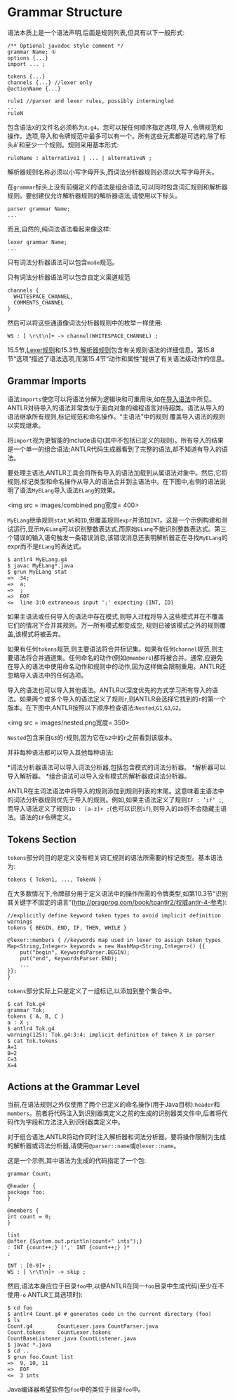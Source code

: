 # Grammar Structure

语法本质上是一个语法声明,后面是规则列表,但具有以下一般形式:

```
/** Optional javadoc style comment */
grammar Name; ①
options {...}
import ... ;
 	
tokens {...}
channels {...} //lexer only
@actionName {...}
 	 
rule1 //parser and lexer rules, possibly intermingled
...
ruleN
```

包含语法`X`的文件名必须称为`X.g4`。您可以按任何顺序指定选项,导入,令牌规范和操作。选项,导入和令牌规范中最多可以有一个。所有这些元素都是可选的,除了标头â'和至少一个规则。规则采用基本形式:

```
ruleName : alternative1 | ... | alternativeN ;
```

解析器规则名称必须以小写字母开头,而词法分析器规则必须以大写字母开头。

在`grammar`标头上没有前缀定义的语法是组合语法,可以同时包含词汇规则和解析器规则。要创建仅允许解析器规则的解析器语法,请使用以下标头。

```
parser grammar Name;
...
```

而且,自然的,纯词法语法看起来像这样:

```
lexer grammar Name;
...
```

只有词法分析器语法可以包含`mode`规范。

只有词法分析器语法可以包含自定义渠道规范

```
channels {
  WHITESPACE_CHANNEL,
  COMMENTS_CHANNEL
}
```

然后可以将这些通道像词法分析器规则中的枚举一样使用:

```
WS : [ \r\t\n]+ -> channel(WHITESPACE_CHANNEL) ;
```

15.5节,[Lexer规则](http://pragprog.com/book/tpantlr2/the-definitive-antlr-4-reference)和15.3节,[解析器规则](http://pragprog.com/book/tpantlr2/the-definitive-antlr-4-reference)包含有关规则语法的详细信息。第15.8节“选项”描述了语法选项,而第15.4节“动作和属性”提供了有关语法级动作的信息。

## Grammar Imports

语法`imports`使您可以将语法分解为逻辑块和可重用块,如在[导入语法](http://pragprog.com/book/tpantlr2/the-definitive-antlr-4-reference)中所见。ANTLR对待导入的语法非常类似于面向对象的编程语言对待超类。语法从导入的语法继承所有规则,标记规范和命名操作。“主语法”中的规则 覆盖导入语法的规则以实现继承。

将`import`视为更智能的include语句(其中不包括已定义的规则)。所有导入的结果是一个单一的组合语法;ANTLR代码生成器看到了完整的语法,却不知道有导入的语法。

要处理主语法,ANTLR工具会将所有导入的语法加载到从属语法对象中。然后,它将规则,标记类型和命名操作从导入的语法合并到主语法中。在下图中,右侧的语法说明了语法`MyELang`导入语法`ELang`的效果。

<img src = images/combined.png宽度= 400>

`MyELang`继承规则`stat`,`WS`和`ID`,但覆盖规则`expr`并添加`INT`。这是一个示例构建和测试运行,显示`MyELang`可以识别整数表达式,而原始`ELang`不能识别整数表达式。第三个错误的输入语句触发一条错误消息,该错误消息还表明解析器正在寻找`MyELang`的expr而不是`ELang`的表达式。

```
$ antlr4 MyELang.g4
$ javac MyELang*.java
$ grun MyELang stat
=> 	34;
=> 	a;
=> 	;
=> 	EOF
<= 	line 3:0 extraneous input ';' expecting {INT, ID}
```

如果主语法或任何导入的语法中存在模式,则导入过程将导入这些模式并在不覆盖它们的情况下合并其规则。万一所有模式都变成空,
规则已被该模式之外的规则覆盖,该模式将被丢弃。

如果有任何`tokens`规范,则主要语法将合并标记集。如果有任何`channel`规范,则主要语法将合并通道集。任何命名的动作(例如`@members`)都将被合并。通常,应避免在导入的语法中使用命名动作和规则中的动作,因为这样做会限制重用。ANTLR还忽略导入语法中的任何选项。

导入的语法也可以导入其他语法。ANTLR以深度优先的方式学习所有导入的语法。如果两个或多个导入的语法定义了规则`r`,则ANTLR会选择它找到的`r`的第一个版本。在下图中,ANTLR按照以下顺序检查语法:`Nested`,`G1`,`G3`,`G2`。

<img src = images/nested.png宽度= 350>

`Nested`包含来自`G3`的`r`规则,因为它在`G2`中的`r`之前看到该版本。

并非每种语法都可以导入其他每种语法:

*词法分析器语法可以导入词法分析器,包括包含模式的词法分析器。
*解析器可以导入解析器。
*组合语法可以导入没有模式的解析器或词法分析器。

ANTLR在主词法语法中将导入的规则添加到规则列表的末尾。这意味着主语法中的词法分析器规则优先于导入的规则。例如,如果主语法定义了规则`IF : ’if’ ;`,而导入语法定义了规则`ID : [a-z]+ ;`(也可以识别`if`),则导入的`ID`将不会隐藏主语法。语法的`IF`令牌定义。

## Tokens Section

`tokens`部分的目的是定义没有相关词汇规则的语法所需要的标记类型。基本语法为:

```
tokens { Token1, ..., TokenN }
```

在大多数情况下,令牌部分用于定义语法中的操作所需的令牌类型,如第10.3节“识别其关键字不固定的语言”(http://pragprog.com/book/tpantlr2/权威antlr-4-参考):

```
//explicitly define keyword token types to avoid implicit definition warnings
tokens { BEGIN, END, IF, THEN, WHILE }
 
@lexer::members { //keywords map used in lexer to assign token types
Map<String,Integer> keywords = new HashMap<String,Integer>() {{
	put("begin", KeywordsParser.BEGIN);
	put("end", KeywordsParser.END);
	...
}};
}
```

`tokens`部分实际上只是定义了一组标记,以添加到整个集合中。

```
$ cat Tok.g4
grammar Tok;
tokens { A, B, C }
a : X ;
$ antlr4 Tok.g4
warning(125): Tok.g4:3:4: implicit definition of token X in parser
$ cat Tok.tokens
A=1
B=2
C=3
X=4
```

## Actions at the Grammar Level

当前,在语法规则之外仅使用了两个已定义的命名操作(用于Java目标):`header`和`members`。前者将代码注入到识别器类定义之前的生成的识别器类文件中,后者将代码作为字段和方法注入到识别器类定义中。

对于组合语法,ANTLR将动作同时注入解析器和词法分析器。要将操作限制为生成的解析器或词法分析器,请使用`@parser::name`或`@lexer::name`。

这是一个示例,其中语法为生成的代码指定了一个包:

```
grammar Count;
 
@header {
package foo;
}
 
@members {
int count = 0;
}
 
list
@after {System.out.println(count+" ints");}
: INT {count++;} (',' INT {count++;} )*
;
 
INT : [0-9]+ ;
WS : [ \r\t\n]+ -> skip ;
```

然后,语法本身应位于目录`foo`中,以便ANTLR在同一`foo`目录中生成代码(至少在不使用`-o` ANTLR工具选项时):

```
$ cd foo
$ antlr4 Count.g4 # generates code in the current directory (foo)
$ ls
Count.g4		CountLexer.java	CountParser.java
Count.tokens	CountLexer.tokens
CountBaseListener.java CountListener.java
$ javac *.java
$ cd ..
$ grun foo.Count list
=> 	9, 10, 11
=> 	EOF
<= 	3 ints
```

Java编译器希望软件包`foo`中的类位于目录`foo`中。